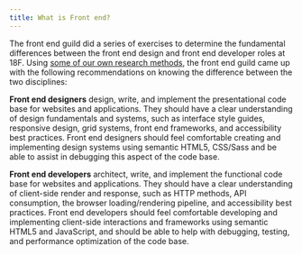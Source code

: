 ```yaml
---
title: What is Front end?
---
```

The front end guild did a series of exercises to determine the
fundamental differences between the front end design and front end
developer roles at 18F. Using [some of our own research
methods](https://methods.18f.gov), the front end guild came up with
the following recommendations on knowing the difference between the
two disciplines:

**Front end designers** design, write, and implement the
presentational code base for websites and applications. They should
have a clear understanding of design fundamentals and systems, such
as interface style guides, responsive design, grid systems, front end
frameworks, and accessibility best practices. Front end designers
should feel comfortable creating and implementing design systems
using semantic HTML5, CSS/Sass and be able to assist in debugging
this aspect of the code base.

**Front end developers** architect, write, and implement the
functional code base for websites and applications. They should have
a clear understanding of client-side render and response, such as
HTTP methods, API consumption, the browser loading/rendering
pipeline, and accessibility best practices. Front end developers
should feel comfortable developing and implementing client-side
interactions and frameworks using semantic HTML5 and JavaScript, and
should be able to help with debugging, testing, and performance
optimization of the code base.
